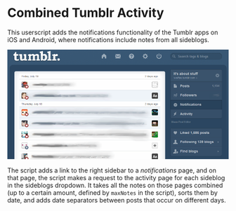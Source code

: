 Combined Tumblr Activity
========================

This userscript adds the notifications functionality of the Tumblr apps on 
iOS and Android, where notifications include notes from all sideblogs.

![Notifications page](tumblr_notifications.png)

The script adds a link to the right sidebar to a _notifications_ page, and 
on that page, the script makes a request to the activity page for each 
sideblog in the sideblogs dropdown. It takes all the notes on those pages 
combined (up to a certain amount, defined by `maxNotes` in the script), sorts 
them by date, and adds date separators between posts that occur on different 
days.

